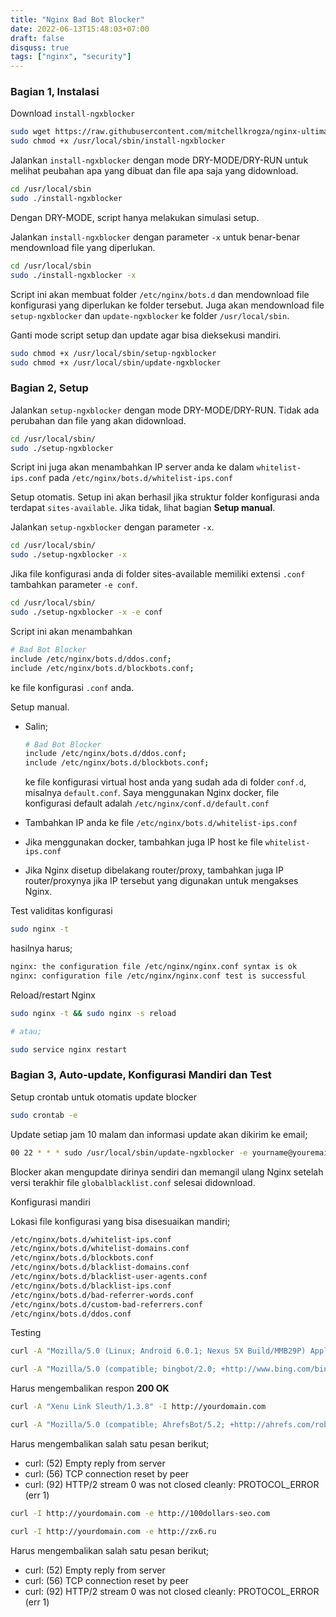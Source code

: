 ```yaml
---
title: "Nginx Bad Bot Blocker"
date: 2022-06-13T15:48:03+07:00
draft: false
disquss: true
tags: ["nginx", "security"]
---
```


### Bagian 1, Instalasi 

Download `install-ngxblocker`
    
```bash
sudo wget https://raw.githubusercontent.com/mitchellkrogza/nginx-ultimate-bad-bot-blocker/master/install-ngxblocker -O /usr/local/sbin/install-ngxblocker
sudo chmod +x /usr/local/sbin/install-ngxblocker
```

Jalankan `install-ngxblocker` dengan mode DRY-MODE/DRY-RUN untuk melihat peubahan apa yang dibuat dan file apa saja yang didownload.

```bash
cd /usr/local/sbin
sudo ./install-ngxblocker
```
Dengan DRY-MODE, script hanya melakukan simulasi setup. 


Jalankan `install-ngxblocker` dengan parameter `-x` untuk benar-benar mendownload file yang diperlukan.

```bash
cd /usr/local/sbin
sudo ./install-ngxblocker -x
```

Script ini akan membuat folder `/etc/nginx/bots.d` dan mendownload file konfigurasi yang diperlukan ke folder tersebut. Juga akan mendownload file `setup-ngxblocker` dan `update-ngxblocker` ke folder `/usr/local/sbin`.

Ganti mode script setup dan update agar bisa dieksekusi mandiri.

```bash
sudo chmod +x /usr/local/sbin/setup-ngxblocker
sudo chmod +x /usr/local/sbin/update-ngxblocker
```

### Bagian 2, Setup

Jalankan `setup-ngxblocker` dengan mode DRY-MODE/DRY-RUN. Tidak ada perubahan dan file yang akan didownload.

```bash
cd /usr/local/sbin/
sudo ./setup-ngxblocker
```

Script ini juga akan menambahkan IP server anda ke dalam `whitelist-ips.conf` pada `/etc/nginx/bots.d/whitelist-ips.conf`


Setup otomatis. Setup ini akan berhasil jika struktur folder konfigurasi anda terdapat `sites-available`. Jika tidak, lihat bagian **Setup manual**.

Jalankan `setup-ngxblocker` dengan parameter `-x`.

```bash
cd /usr/local/sbin/
sudo ./setup-ngxblocker -x
```

Jika file konfigurasi anda di folder sites-available memiliki extensi `.conf` tambahkan parameter `-e conf`.

```bash
cd /usr/local/sbin/
sudo ./setup-ngxblocker -x -e conf
```

Script ini akan menambahkan

```bash
# Bad Bot Blocker
include /etc/nginx/bots.d/ddos.conf;
include /etc/nginx/bots.d/blockbots.conf;
```

ke file konfigurasi `.conf` anda.
    

Setup manual.
* Salin;
    
  ```bash
  # Bad Bot Blocker
  include /etc/nginx/bots.d/ddos.conf;
  include /etc/nginx/bots.d/blockbots.conf;
  ```
    
  ke file konfigurasi virtual host anda yang sudah ada di folder `conf.d`, misalnya `default.conf`. Saya menggunakan Nginx docker, file konfigurasi default adalah `/etc/nginx/conf.d/default.conf`
    
* Tambahkan IP anda ke file `/etc/nginx/bots.d/whitelist-ips.conf`
* Jika menggunakan docker, tambahkan juga IP host ke file `whitelist-ips.conf`
* Jika Nginx disetup dibelakang router/proxy, tambahkan juga IP router/proxynya jika IP tersebut yang digunakan untuk mengakses Nginx.

Test validitas konfigurasi

```bash
sudo nginx -t
```

hasilnya harus;

```bash
nginx: the configuration file /etc/nginx/nginx.conf syntax is ok
nginx: configuration file /etc/nginx/nginx.conf test is successful
```

Reload/restart Nginx

```bash
sudo nginx -t && sudo nginx -s reload

# atau;

sudo service nginx restart
```


### Bagian 3, Auto-update, Konfigurasi Mandiri dan Test

Setup crontab untuk otomatis update blocker

```bash
sudo crontab -e
```

Update setiap jam 10 malam dan informasi update akan dikirim ke email;

```bash
00 22 * * * sudo /usr/local/sbin/update-ngxblocker -e yourname@youremail.com
```

Blocker akan mengupdate dirinya sendiri dan memangil ulang Nginx setelah versi terakhir file `globalblacklist.conf` selesai didownload.

Konfigurasi mandiri

Lokasi file konfigurasi yang bisa disesuaikan mandiri;

```bash
/etc/nginx/bots.d/whitelist-ips.conf
/etc/nginx/bots.d/whitelist-domains.conf
/etc/nginx/bots.d/blockbots.conf
/etc/nginx/bots.d/blacklist-domains.conf
/etc/nginx/bots.d/blacklist-user-agents.conf
/etc/nginx/bots.d/blacklist-ips.conf
/etc/nginx/bots.d/bad-referrer-words.conf
/etc/nginx/bots.d/custom-bad-referrers.conf
/etc/nginx/bots.d/ddos.conf
```


Testing

```bash
curl -A "Mozilla/5.0 (Linux; Android 6.0.1; Nexus 5X Build/MMB29P) AppleWebKit/537.36 (KHTML, like Gecko) Chrome/41.0.2272.96 Mobile Safari/537.36 (compatible; Googlebot/2.1; +http://www.google.com/bot.html)" -I http://yourdomain.com

curl -A "Mozilla/5.0 (compatible; bingbot/2.0; +http://www.bing.com/bingbot.htm)" -I http://yourdomain.com
```

Harus mengembalikan respon **200 OK**

```bash
curl -A "Xenu Link Sleuth/1.3.8" -I http://yourdomain.com

curl -A "Mozilla/5.0 (compatible; AhrefsBot/5.2; +http://ahrefs.com/robot/)" -I http://yourdomain.com
```

Harus mengembalikan salah satu pesan berikut;

- curl: (52) Empty reply from server
- curl: (56) TCP connection reset by peer
- curl: (92) HTTP/2 stream 0 was not closed cleanly: PROTOCOL_ERROR (err 1)

```bash
curl -I http://yourdomain.com -e http://100dollars-seo.com

curl -I http://yourdomain.com -e http://zx6.ru
```

Harus mengembalikan salah satu pesan berikut;

- curl: (52) Empty reply from server
- curl: (56) TCP connection reset by peer
- curl: (92) HTTP/2 stream 0 was not closed cleanly: PROTOCOL_ERROR (err 1)
